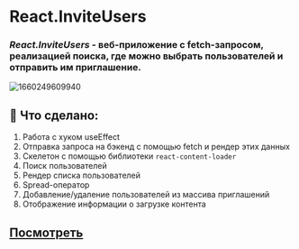 # React.InviteUsers
### **_React.InviteUsers_** - веб-приложение с fetch-запросом, реализацией поиска, где можно выбрать пользователей и отправить им приглашение.

![1660249609940](https://i.ibb.co/7VBysT7/2022-08-18-03-40-52-online-video-cutter-com.gif)


## **👀 Что сделано:**
1. Работа с хуком useEffect
2. Отправка запроса на бэкенд с помощью fetch и рендер этих данных
3. Скелетон с помощью библиотеки `react-content-loader`
4. Поиск пользователей
5. Рендер списка пользователей
6. Spread-оператор
7. Добавление/удаление пользователей из массива приглашений
8. Отображение информации о загрузке контента

## [Посмотреть](https://users-ashy.vercel.app/)
